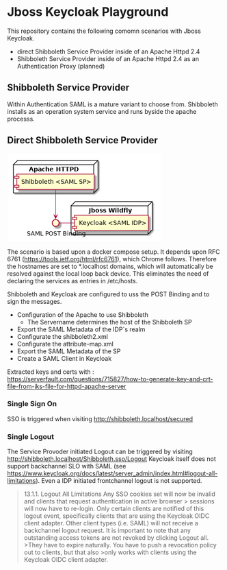# Jboss Keycloak Playground

This repository contains the following comomn scenarios with Jboss Keycloak.

*  direct Shibboleth Service Provider inside of an Apache Httpd 2.4
*  Shibboleth Service Provider inside of an Apache Httpd 2.4 as an Authentication Proxy (planned)

## Shibboleth Service Provider
Within Authentication SAML is a mature variant to choose from. Shibboleth installs as an operation system service and runs byside the apache processs.

## Direct Shibboleth Service Provider

![Shibboleth SP](/images/shibbo-sp.png "Shibboleth SP")

 The scenario is based upon a docker compose setup. It depends upon RFC 6761 (https://tools.ietf.org/html/rfc6761), which Chrome follows. Therefore the hostnames are set to *.localhost domains, which will automatically be resolved against the local loop back device. This eliminates the need of declaring the services as entries in /etc/hosts.

 Shibboleth and Keycloak are configured to uss the POST Binding and to sign the messages.

 * Configuration of the Apache to use Shibboleth
   * The Servername determines the host of the Shibboleth SP
 * Export the SAML Metadata of the IDP´s realm
 * Configurate the shibboleth2.xml
 * Configurate the attribute-map.xml
 * Export the SAML Metadata of the SP 
 * Create a SAML Client in Keycloak


Extracted keys and certs with : https://serverfault.com/questions/715827/how-to-generate-key-and-crt-file-from-jks-file-for-httpd-apache-server 


### Single Sign On
SSO is triggered when visiting http://shibboleth.localhost/secured
### Single Logout
 The Service Provoder initiated Logout can be triggered by visiting http://shibboleth.localhost/Shibboleth.sso/Logout
 Keycloak itself does not support backchannel SLO with SAML (see https://www.keycloak.org/docs/latest/server_admin/index.html#logout-all-limitations). Even a IDP initiated frontchannel logout is not supported.

> 13.1.1. Logout All Limitations
> Any SSO cookies set will now be invalid and clients that request authentication in active browser > sessions will now have to re-login. Only certain clients are notified of this logout event,   specifically clients that are using the Keycloak OIDC client adapter. Other client types (i.e. 
> SAML) will not receive a backchannel logout request.
>It is important to note that any outstanding access tokens are not revoked by clicking Logout all. >They have to expire naturally. You have to push a revocation policy out to clients, but that also >only works with clients using the Keycloak OIDC client adapter.



